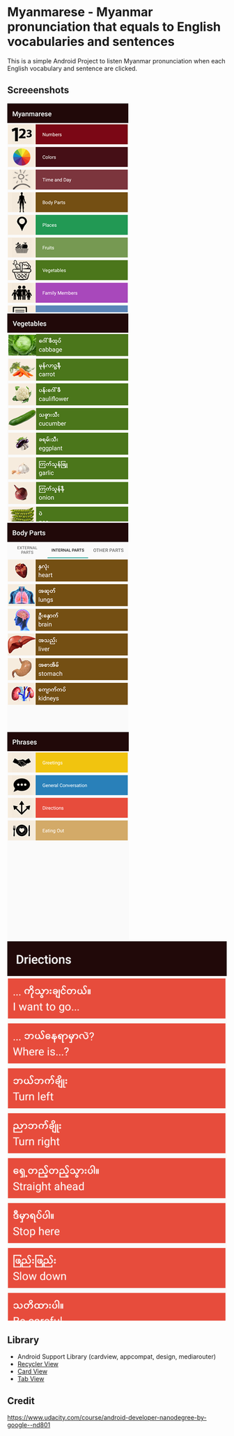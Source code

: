 # Myanmarese - Myanmar pronunciation that equals to English vocabularies and sentences
This is a simple Android Project to listen Myanmar pronunciation when each English vocabulary and sentence are clicked.

## Screeenshots
![Menu](https://github.com/khantkhantnyeinsoe/myanmarese/blob/master/20891353_1058241990977364_785232335_n.png "Menu")
![Vegetable](https://github.com/khantkhantnyeinsoe/myanmarese/blob/master/20916834_1058242004310696_1479579398_n.png "Vegetable")
![Body parts](https://github.com/khantkhantnyeinsoe/myanmarese/blob/master/20937994_1058241997644030_1413013065_n.png "Body parts")
![Phrases](https://github.com/khantkhantnyeinsoe/myanmarese/blob/master/20939106_1058242007644029_492640078_n.png "Phrases")
![Sentences](https://github.com/khantkhantnyeinsoe/myanmarese/blob/master/20967775_1059396824195214_1154649247_o.png "Sentences")

## Library
- Android Support Library (cardview, appcompat, design, mediarouter)
- [Recycler View](https://developer.android.com/reference/android/support/v7/widget/RecyclerView.html)
- [Card View](https://developer.android.com/training/material/lists-cards.html)
- [Tab View](https://guides.codepath.com/android/sliding-tabs-with-pagerslidingtabstrip)

## Credit
https://www.udacity.com/course/android-developer-nanodegree-by-google--nd801



